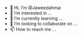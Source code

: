 - 👋 Hi, I’m @Jaweedahmai
- 👀 I’m interested in ...
- 🌱 I’m currently learning ...
- 💞️ I’m looking to collaborate on ...
- 📫 How to reach me ...

<!---
Jaweedahmai/Jaweedahmai is a ✨ special ✨ repository because its `README.md` (this file) appears on your GitHub profile.
You can click the Preview link to take a look at your changes.
--->
